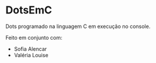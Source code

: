# DotsEmC
Dots programado na linguagem C em execução no console.  

Feito em conjunto com:
- Sofia Alencar
- Valéria Louise
